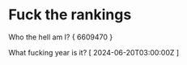 # Fuck the rankings

Who the hell am I?
{ 6609470 }

What fucking year is it?
[ 2024-06-20T03:00:00Z ]
